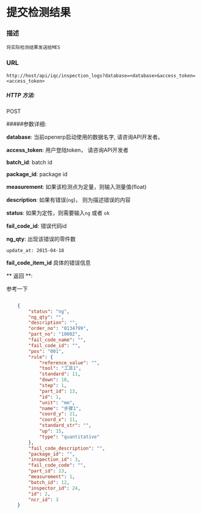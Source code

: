# 提交检测结果


### 描述
```
将实际检测结果发送给MES
```

### URL

`http://host/api/iqc/inspection_logs?database=<database>&access_token=<access_token>`

##### HTTP 方法:

POST

#####参数详细:

**database**: 当前openerp启动使用的数据名字, 请咨询API开发者。

**access_token**:  用户登陆token， 请咨询API开发者

**batch_id**: batch id

**package_id**: package id

**measurement**: 如果该检测点为定量，则输入测量值(float)

**description**: 如果有错误(`ng`)， 则为描述错误的内容

**status**: 如果为定性，则需要输入`ng` 或者 `ok`

**fail_code_id**: 错误代码id

**ng_qty**: 出现该错误的零件数

`update_at: 2015-04-18`

**fail_code_item_id** 具体的错误信息



** 返回 **:

参考一下

``` json

    {
        "status": "ng",
        "ng_qty": "",
        "description": "",
        "order_no": "0134799",
        "part_no": "10002",
        "fail_code_name": "",
        "fail_code_id": "",
        "pos": "001",
        "rule": {
            "reference_value": "",
            "tool": "工具1",
            "standard": 11,
            "down": 10,
            "step": 1,
            "part_id": 13,
            "id": 1,
            "unit": "mm",
            "name": "步骤1",
            "coord_y": 21,
            "coord_x": 11,
            "standard_str": "",
            "up": 15,
            "type": "quantitative"
        },
        "fail_code_description": "",
        "package_id": "",
        "inspection_id": 3,
        "fail_code_code": "",
        "part_id": 13,
        "measurement": 1,
        "batch_id": 12,
        "inspector_id": 24,
        "id": 2,
        "ncr_id": 3
    }
```
